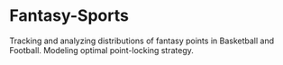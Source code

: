 # Fantasy-Sports

Tracking and analyzing distributions of fantasy points in Basketball and Football.
Modeling optimal point-locking strategy.
